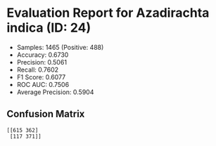 # Evaluation Report for Azadirachta indica (ID: 24)
- Samples: 1465 (Positive: 488)
- Accuracy: 0.6730
- Precision: 0.5061
- Recall: 0.7602
- F1 Score: 0.6077
- ROC AUC: 0.7506
- Average Precision: 0.5904

## Confusion Matrix
```
[[615 362]
 [117 371]]
```